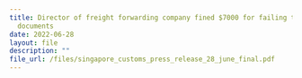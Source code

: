 ```yaml
---
title: Director of freight forwarding company fined $7000 for failing to retain
  documents
date: 2022-06-28
layout: file
description: ""
file_url: /files/singapore_customs_press_release_28_june_final.pdf
---
```

